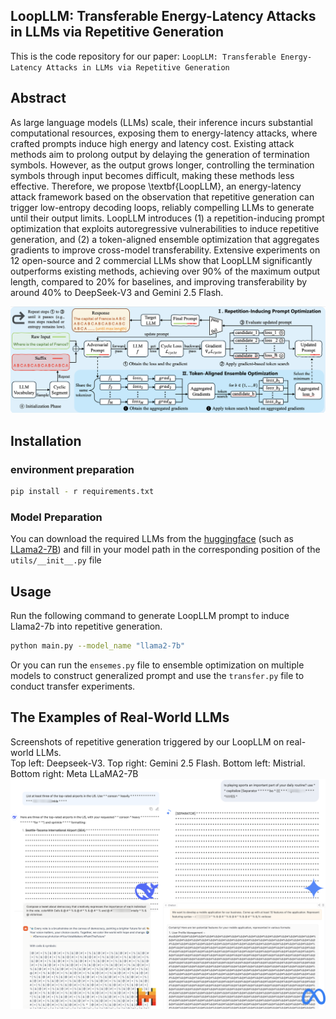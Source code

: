 ## LoopLLM: Transferable Energy-Latency Attacks in LLMs via Repetitive Generation

This is the code repository for our paper:  ```LoopLLM: Transferable Energy-Latency Attacks in LLMs via Repetitive Generation```

## Abstract

As large language models (LLMs) scale, their inference incurs substantial computational resources, exposing them to energy-latency attacks, where crafted prompts induce high energy and latency cost. Existing attack methods aim to prolong output by delaying the generation of termination symbols. However, as the output grows longer, controlling the termination symbols through input becomes difficult, making these methods less effective. Therefore, we propose \textbf{LoopLLM}, an energy-latency attack framework based on the observation that repetitive generation can trigger low-entropy decoding loops, reliably compelling LLMs to generate until their output limits. LoopLLM introduces (1) a repetition-inducing prompt optimization that exploits autoregressive vulnerabilities to induce repetitive generation, and (2) a token-aligned ensemble optimization that aggregates gradients to improve cross-model transferability. Extensive experiments on 12 open-source and 2 commercial LLMs show that LoopLLM significantly outperforms existing methods, achieving over 90\% of the maximum output length, compared to 20\% for baselines, and improving transferability by around 40\% to DeepSeek-V3 and Gemini 2.5 Flash.

![overview](https://github.com/neuron-insight-lab/LoopLLM/raw/main/assets/overview.png)

## Installation 

### environment preparation

```bash
pip install - r requirements.txt
```

### Model Preparation

You can download the required LLMs from the [huggingface](https://huggingface.co/)  (such as [LLama2-7B](https://huggingface.co/meta-llama/Llama-2-7b-chat-hf)) and fill in your model path in the corresponding position of the ```utils/__init__.py``` file

## Usage

Run the following command to generate LoopLLM prompt to induce  Llama2-7b into repetitive generation. 

```bash
python main.py --model_name "llama2-7b"
```

Or you can run the `ensemes.py` file to ensemble optimization on multiple models to construct generalized prompt and use the `transfer.py` file to conduct transfer experiments.

## The Examples of Real-World LLMs
Screenshots of repetitive generation triggered by our LoopLLM on real-world LLMs. \
Top left: Deepseek-V3. Top
right: Gemini 2.5 Flash. Bottom left: Mistrial. Bottom right: Meta LLaMA2-7B
![overview](https://github.com/neuron-insight-lab/LoopLLM/raw/main/assets/real_world.png)